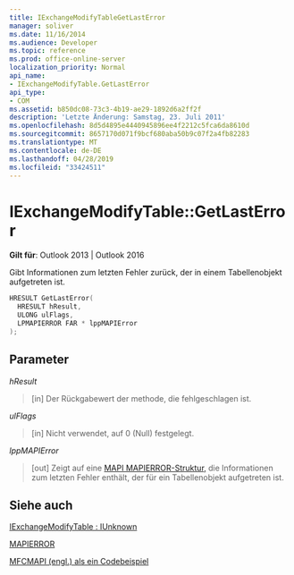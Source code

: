 ```yaml
---
title: IExchangeModifyTableGetLastError
manager: soliver
ms.date: 11/16/2014
ms.audience: Developer
ms.topic: reference
ms.prod: office-online-server
localization_priority: Normal
api_name:
- IExchangeModifyTable.GetLastError
api_type:
- COM
ms.assetid: b850dc08-73c3-4b19-ae29-1892d6a2ff2f
description: 'Letzte Änderung: Samstag, 23. Juli 2011'
ms.openlocfilehash: 8d5d4895e4440945896ee4f2212c5fca6da8610d
ms.sourcegitcommit: 8657170d071f9bcf680aba50b9c07f2a4fb82283
ms.translationtype: MT
ms.contentlocale: de-DE
ms.lasthandoff: 04/28/2019
ms.locfileid: "33424511"
---
```

# <a name="iexchangemodifytablegetlasterror"></a>IExchangeModifyTable::GetLastError

  
  
**Gilt für**: Outlook 2013 | Outlook 2016 
  
Gibt Informationen zum letzten Fehler zurück, der in einem Tabellenobjekt aufgetreten ist.
  
```cpp
HRESULT GetLastError( 
  HRESULT hResult, 
  ULONG ulFlags, 
  LPMAPIERROR FAR * lppMAPIError 
); 
```

## <a name="parameters"></a>Parameter

 _hResult_
  
> [in] Der Rückgabewert der methode, die fehlgeschlagen ist.
    
 _ulFlags_
  
> [in] Nicht verwendet, auf 0 (Null) festgelegt.
    
 _lppMAPIError_
  
> [out] Zeigt auf eine [MAPI MAPIERROR-Struktur,](mapierror.md) die Informationen zum letzten Fehler enthält, der für ein Tabellenobjekt aufgetreten ist. 
    
## <a name="see-also"></a>Siehe auch



[IExchangeModifyTable : IUnknown](iexchangemodifytableiunknown.md)
  
[MAPIERROR](mapierror.md)


[MFCMAPI (engl.) als ein Codebeispiel](mfcmapi-as-a-code-sample.md)

